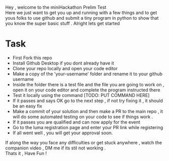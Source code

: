 Hey , welcome to the miniHackathon Prelim Test  
Here we just want to get you up and running with a few things and to get yous folks to use github and submit a tiny program in python to show that you know the super basic stuff . Alright lets get started  

# Task
- First Fork this repo  
- Install Github Desktop if you dont already have it  
- Clone your repo locally and open your code editor  
- Make a copy of the 'your-username' folder and rename it to your github username  
- Inside the folder there is a test file and the file you are going to work on , open it on your code editor and complete the program instructed there
- Test it locally using the command [TODO: PUT COMMAND HERE]
- If it passes and says OK go to the next step , if not try fixing it , it should be an easy fix  
- Make a commit of your solution and then make a PR to the main repo , it will do some automated testing on your code to see if things work .
- If it passes you are qualified and can now apply for the event  
- Go to the luma registration page and enter your PR link while registering
- If all went well , you will get your approval soon.
  
If along the way you face any difficulties or get stuck anywhere , watch the companion video , DM me if its stil not working .  
Thats it , Have Fun !
